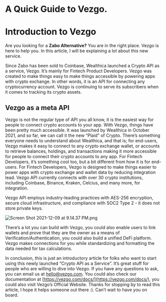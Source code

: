 # A Quick Guide to Vezgo.

# Introduction to Vezgo

Are you looking for a **Zabo Alternative?** You are in the right place. Vezgo is here to help you. In this article, I will be explaining a lot about this new service. 

Since Zabo has been sold to Coinbase, Wealthica launched a Crypto API as a service, Vezgo. It’s mainly for Fintech Product Developers. Vezgo was created to make things easy to make things accessible by powering apps with crypto exchange. In other words, it is an API for connecting any cryptocurrency account. ​​Vezgo is continuing to serve its subscribers when it comes to tracking its crypto assets.


## Vezgo as a meta API

Vezgo is not the regular type of API you all know, it is the easiest way for people to connect crypto accounts to your app. With Vezgo, things have been pretty much accessible. It was launched by Wealthica in October 2021, and so far, we can call it the new “Plaid” of Crypto. There’s something everyone needs to understand about Wealthica, and that is; for end-users, Vezgo makes it easy to connect to any crypto exchange wallet, or accounts to retrieve balances, holdings, and transactions making it more accessible for people to connect their crypto accounts to any app. For Fintech Developers, it’s something cool too, but a bit different from how it is for end-users. For Fintech Developers, Vezgo is designed to make things easier to power apps with crypto exchange and wallet data by reducing integration lead. Vezgo API currently connects with over 30 crypto institutions, including Coinbase, Binance, Kraken, Celcius, and many more, for integration.

Vezgo API employs industry-leading practices with AES-256 encryption, secure cloud infrastructure, and compliance with SOC2 Type 2 - it does not store private keys.


![Screen Shot 2021-12-09 at 9.14.37 PM.png](https://cdn.hashnode.com/res/hashnode/image/upload/v1641896365059/lyxydADrl.png)

There’s a lot you can build with Vezgo, you could also enable users to link wallets and prove that they are the owner as a means of Verification/Authentication, you could also build a unified DeFi platform. Vezgo makes connections for you while standardizing and formatting the data needed for tax calculations.

In conclusion, this is just an introductory article for folks who want to start using this newly launched “Crypto API as a Service”. It’s great stuff for people who are willing to dive into Vezgo. If you have any questions to ask, you can email us at  [hello@vezgo.com](hello@vezgo.com). You could also check our documentation at  [https://vezgo.com/docs/](https://vezgo.com/docs/), you could also visit Vezgo’s Official Website.  Thanks for stopping by to read this article, I hope it helps someone out there :). Can’t wait to have you on board. 
